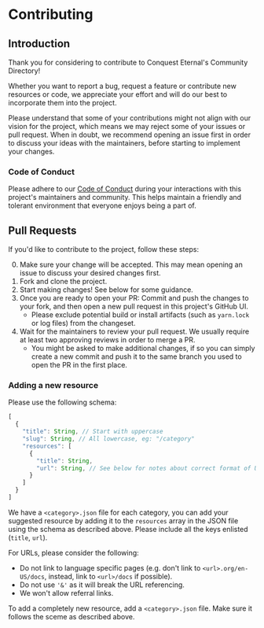 # Contributing

## Introduction

Thank you for considering to contribute to Conquest Eternal's Community Directory!

Whether you want to report a bug, request a feature or contribute new resources or code, we appreciate your effort and will do our best to incorporate them into the project.

Please understand that some of your contributions might not align with our
vision for the project, which means we may reject some of your issues or pull request. When in doubt, we recommend opening an issue first in order to discuss your ideas with the maintainers, before starting to implement your changes.

### Code of Conduct

Please adhere to our [Code of Conduct](CODE_OF_CONDUCT.md) during your
interactions with this project's maintainers and community. This helps maintain a friendly and tolerant environment that everyone enjoys being a part of.

## Pull Requests

If you'd like to contribute to the project, follow these steps:

0. Make sure your change will be accepted. This may mean opening an issue to discuss your desired changes first.
1. Fork and clone the project. 
2. Start making changes! See below for some guidance.
3. Once you are ready to open your PR: Commit and push the changes to your fork, and then open a new pull request in this project's GitHub UI.
   - Please exclude potential build or install artifacts (such as `yarn.lock` or log files) from the changeset.
4. Wait for the maintainers to review your pull request. We usually require at least two approving reviews in order to merge a PR.
   - You might be asked to make additional changes, if so you can simply create a new commit and push it to the same branch you used to open the PR in the first place.

### Adding a new resource

Please use the following schema:
```js
[
  {
    "title": String, // Start with uppercase
    "slug": String, // All lowercase, eg: "/category"
    "resources": [
      {
        "title": String,
        "url": String, // See below for notes about correct format of URLs
      }
    ]
  }
]
```

We have a `<category>.json` file for each category, you can add your suggested resource by adding it to the `resources` array in the JSON file using the schema as described above. Please include all
the keys enlisted (`title`, `url`).

For URLs, please consider the following:
- Do not link to language specific pages (e.g. don't link to
  `<url>.org/en-US/docs`, instead, link to `<url>/docs` if possible).
- Do not use `'&'` as it will break the URL referencing.
- We won't allow referral links.

To add a completely new resource, add a `<category>.json` file. Make sure it follows the sceme as described above.